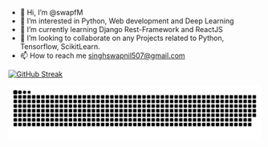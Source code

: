 - 👋 Hi, I’m @swapfM
- 👀 I’m interested in Python, Web development and Deep Learning
- 🌱 I’m currently learning Django Rest-Framework and ReactJS
- 💞️ I’m looking to collaborate on any Projects related to Python, Tensorflow, ScikitLearn.
- 📫 How to reach me singhswapnil507@gmail.com



[![GitHub Streak](https://github-readme-streak-stats.herokuapp.com?user=swapfM&theme=dark&hide_border=true)](https://git.io/streak-stats)

<!---
swapfM/swapfM is a ✨ special ✨ repository because its `README.md` (this file) appears on your GitHub profile.
You can click the Preview link to take a look at your changes.
--->


  ![Snake animation](https://github.com/swapfM/rafaballerini/blob/output/github-contribution-grid-snake.svg)
